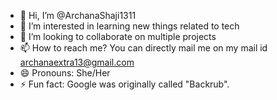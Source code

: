 - 👋 Hi, I’m @ArchanaShaji1311
- 👀 I’m interested in learning new things related to tech
- 💞️ I’m looking to collaborate on multiple projects
- 📫 How to reach me? You can directly mail me on my mail id archanaextra13@gmail.com
- 😄 Pronouns: She/Her
- ⚡ Fun fact: Google was originally called "Backrub".

<!---
ArchanaShaji1311/ArchanaShaji1311 is a ✨ special ✨ repository because its `README.md` (this file) appears on your GitHub profile.
You can click the Preview link to take a look at your changes.
--->
